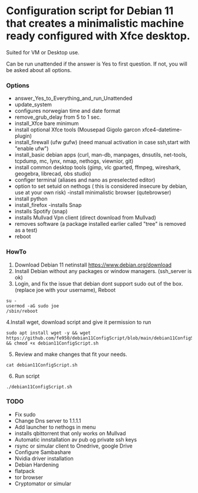#  Configuration script for Debian 11 that creates a minimalistic machine ready configured with Xfce desktop.
Suited for VM or Desktop use.

Can be run unattended if the answer is Yes to first question.
If not, you will be asked about all options.


### Options 
- answer_Yes_to_Everything_and_run_Unattended
- update_system
- configures norwegian time and date format
- remove_grub_delay from 5 to 1 sec.
- install_Xfce bare minimum
- install optional Xfce tools (Mousepad Gigolo garcon xfce4-datetime-plugin)
- install_firewall (ufw  gufw)  (need manual activation in case ssh,start with "enable ufw")
- install_basic debian apps (curl, man-db, manpages, dnsutils, net-tools, tcpdump, mc, lynx, nmap, nethogs, viewnior, git)
- install common desktop tools (gimp, vlc gparted, ffmpeg, wireshark, geogebra, librecad, obs studio)
- configer terminal (aliases and nano as preselected editor)
- option to set setuid on nethogs ( this is considered insecure by debian, use at your own risk)
 -install minimalistic browser (qutebrowser)
- install python
- install_firefox
 -installs Snap
- installs Spotify (snap)
- installs Mullvad Vpn client (direct download from Mullvad)
- removes software (a package installed earlier called "tree" is removed as a test)
- reboot

### HowTo
 1. Download Debian 11 netinstall https://www.debian.org/download 
 2. Install Debian without any packages or window managers. (ssh_server is ok)
 3. Login, and fix the issue that debian dont support sudo out of the box. (replace joe with your username), Reboot
```
su -
usermod -aG sudo joe
/sbin/reboot
```

4.Install wget, download script and give it permission to run
 ```
sudo apt install wget -y && wget https://github.com/fe950/debian11ConfigScript/blob/main/debian11ConfigScript.sh && chmod +x debian11ConfigScript.sh
```
5. Review and make changes that fit your needs.
```
cat debian11ConfigScript.sh
```
6. Run script
```
./debian11ConfigScript.sh

```


### TODO
- Fix sudo 
- Change Dns server to 1.1.1.1
- Add launcher to nethogs in menu
- installs qbittorrent that only works on Mullvad
- Automatic innstallation av pub og private ssh keys
- rsync or simular client to Onedrive, google Drive
- Configure Sambashare
- Nvidia driver installation
- Debian Hardening
- flatpack
- tor browser
- Cryptomator or simular
